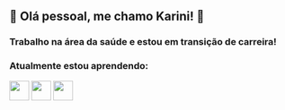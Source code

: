 ## 🦋 Olá pessoal, me chamo Karini! 🦋
###          Trabalho na área da saúde e estou em transição de carreira!
###          Atualmente estou aprendendo:

<img loading="lazy" src="https://cdn.jsdelivr.net/gh/devicons/devicon@latest/icons/javascript/javascript-original.svg" width="35" height="35">  <img loading="lazy" src="https://cdn.jsdelivr.net/gh/devicons/devicon@latest/icons/html5/html5-plain-wordmark.svg" width="35" height="35">  <img loading="lazy" src="https://cdn.jsdelivr.net/gh/devicons/devicon@latest/icons/css3/css3-original.svg" width="35" height="35">  







      
<!--
**Karini90/Karini90** is a ✨ _special_ ✨ repository because its `README.md` (this file) appears on your GitHub profile.

Here are some ideas to get you started:

- 🔭 I’m currently working on ...
- 🌱 I’m currently learning ...
- 👯 I’m looking to collaborate on ...
- 🤔 I’m looking for help with ...
- 💬 Ask me about ...
- 📫 How to reach me: ...
- 😄 Pronouns: ...
- ⚡ Fun fact: ...
-->
